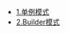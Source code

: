 * [1.单例模式](https://www.jianshu.com/p/114bc4a986e5)
* [2.Builder模式](https://www.jianshu.com/p/23e381317d0)
